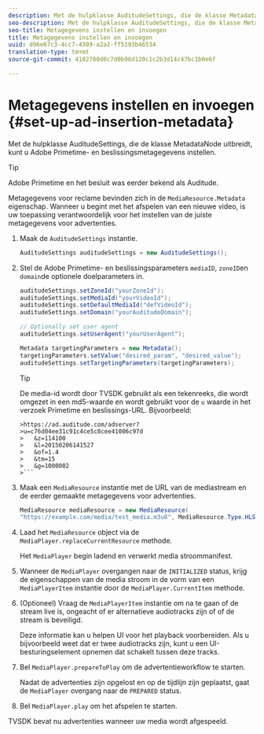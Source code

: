```yaml
---
description: Met de hulpklasse AuditudeSettings, die de klasse MetadataNode uitbreidt, kunt u Adobe Primetime- en beslissingsmetagegevens instellen.
seo-description: Met de hulpklasse AuditudeSettings, die de klasse MetadataNode uitbreidt, kunt u Adobe Primetime- en beslissingsmetagegevens instellen.
seo-title: Metagegevens instellen en invoegen
title: Metagegevens instellen en invoegen
uuid: d96e67c3-4cc7-4309-a2a2-ff5193b46534
translation-type: tm+mt
source-git-commit: 4102780d0c7d0b96d120c1c2b3d14c47bc1b0e6f

---
```



# Metagegevens instellen en invoegen {#set-up-ad-insertion-metadata}

Met de hulpklasse AuditudeSettings, die de klasse MetadataNode uitbreidt, kunt u Adobe Primetime- en beslissingsmetagegevens instellen.

>[!TIP]
>
>Adobe Primetime en het besluit was eerder bekend als Auditude.

Metagegevens voor reclame bevinden zich in de `MediaResource.Metadata` eigenschap. Wanneer u begint met het afspelen van een nieuwe video, is uw toepassing verantwoordelijk voor het instellen van de juiste metagegevens voor advertenties.

1. Maak de `AuditudeSettings` instantie.

   ```java
   AuditudeSettings auditudeSettings = new AuditudeSettings();
   ```

1. Stel de Adobe Primetime- en beslissingsparameters `mediaID`, `zoneID`en `domain`de optionele doelparameters in.

   ```java
   auditudeSettings.setZoneId("yourZoneId"); 
   auditudeSettings.setMediaId("yourVideoId"); 
   auditudeSettings.setDefaultMediaId("defVideoId"); 
   auditudeSettings.setDomain("yourAuditudeDomain"); 
   
   // Optionally set user agent  
   auditudeSettings.setUserAgent("yourUserAgent"); 
   
   Metadata targetingParameters = new Metadata(); 
   targetingParameters.setValue("desired_param", "desired_value"); 
   auditudeSettings.setTargetingParameters(targetingParameters);
   ```

   >[!TIP]
   >
   >De media-id wordt door TVSDK gebruikt als een tekenreeks, die wordt omgezet in een md5-waarde en wordt gebruikt voor de `u` waarde in het verzoek Primetime en beslissings-URL. Bijvoorbeeld:
   >
   >
   ```
   >https://ad.auditude.com/adserver?
   >u=c76d04ee31c91c4ce5c8cee41006c97d
   >   &z=114100 
   >   &l=20150206141527 
   >   &of=1.4 
   >   &tm=15 
   >   &g=1000002
   >```

1. Maak een `MediaResource` instantie met de URL van de mediastream en de eerder gemaakte metagegevens voor advertenties.

   ```java
   MediaResource mediaResource = new MediaResource( 
   "https://example.com/media/test_media.m3u8", MediaResource.Type.HLS, Metadata);
   ```

1. Laad het `MediaResource` object via de `MediaPlayer.replaceCurrentResource` methode.

   Het `MediaPlayer` begin ladend en verwerkt media stroommanifest.

1. Wanneer de `MediaPlayer` overgangen naar de `INITIALIZED` status, krijg de eigenschappen van de media stroom in de vorm van een `MediaPlayerItem` instantie door de `MediaPlayer.CurrentItem` methode.
1. (Optioneel) Vraag de `MediaPlayerItem` instantie om na te gaan of de stream live is, ongeacht of er alternatieve audiotracks zijn of of de stream is beveiligd.

   Deze informatie kan u helpen UI voor het playback voorbereiden. Als u bijvoorbeeld weet dat er twee audiotracks zijn, kunt u een UI-besturingselement opnemen dat schakelt tussen deze tracks.

1. Bel `MediaPlayer.prepareToPlay` om de advertentieworkflow te starten.

   Nadat de advertenties zijn opgelost en op de tijdlijn zijn geplaatst, gaat de `MediaPlayer` overgang naar de `PREPARED` status.
1. Bel `MediaPlayer.play` om het afspelen te starten.

TVSDK bevat nu advertenties wanneer uw media wordt afgespeeld.
